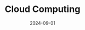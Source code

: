 ---
title: Cloud Computing
summary: This project involves setting up EC2 instances on Windows and Linux, configuring IIS-based web services, creating S3 storage and a static website, integrating the web service with RDS, setting up a VPC, configuring ELB and Route 53, and practicing Auto Scaling for infrastructure expansion.

tags:
  - CC
date: 2024-09-01
external_link: http://github.com
view: "gorgeous_card" 
---